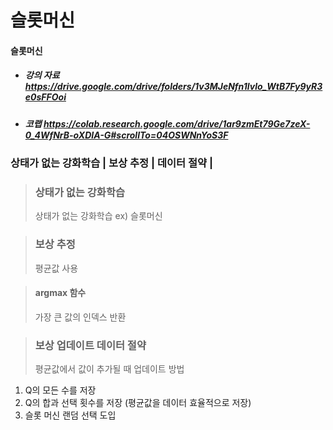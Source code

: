 # 슬롯머신

#### 슬롯머신

* ##### 강의 자료 https://drive.google.com/drive/folders/1v3MJeNfn1lvlo_WtB7Fy9yR3e0sFFOoi
* ##### 코랩 https://colab.research.google.com/drive/1ar9zmEt79Ge7zeX-0_4WfNrB-oXDIA-G#scrollTo=04OSWNnYoS3F

### 상태가 없는 강화학습 | 보상 추정 | 데이터 절약 | 

> ### 상태가 없는 강화학습
> 상태가 없는 강화학습 ex) 슬롯머신

> ### 보상 추정
> 평균값 사용

> #### argmax 함수
> 가장 큰 값의 인덱스 반환

> ### 보상 업데이트 데이터 절약
> 평균값에서 값이 추가될 때 업데이트 방법

1. Q의 모든 수를 저장
2. Q의 합과 선택 횟수를 저장 (평균값을 데이터 효율적으로 저장)
3. 슬롯 머신 랜덤 선택 도입
